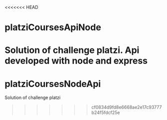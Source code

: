 <<<<<<< HEAD
# platziCoursesApiNode
Solution of challenge platzi. Api developed with node and express
=======
# platziCoursesNodeApi
Solution of challenge platzi
>>>>>>> cf0834d9fd8e6668ae2e17c93777b24f5fdcf25e
